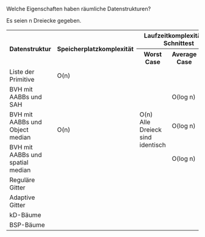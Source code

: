Welche Eigenschaften haben räumliche Datenstrukturen?

Es seien n Dreiecke gegeben.

<table>
    <tr>
        <th rowspan="2">Datenstruktur</th>
        <th rowspan="2">Speicherplatzkomplexit&auml;t</th>
        <th colspan="3">Laufzeitkomplexit&auml;t für Schnittest</th>
        <th rowspan="2">Laufzeitkomplexität für den Aufbau</th>
    </tr>
    <tr>
        <th>Worst Case</th>
        <th>Average Case</th>
        <th>Best Case</th>
    </tr>
    <tr>
        <td>Liste der Primitive</td>
        <td>O(n)</td>
        <td colspan="7" style="text-align: center;">O(n)</td>
        <td>O(1)</td>
    </tr>
    <tr>
        <td>BVH mit AABBs und SAH</td>
        <td rowspan="3">O(n)</td>
        <td rowspan="3">O(n)<br/>Alle Dreieck sind identisch</td>
        <td>O(log n)</td>
        <td></td>
        <td>O(n log^2 n)</td>
    </tr>
    <tr>
        <td>BVH mit AABBs und Object median</td>
        <td>O(log n)</td>
        <td></td>
        <td>O(n log^2 n)</td>
    </tr>
    <tr>
        <td>BVH mit AABBs und spatial median</td>
        <td>O(log n)</td>
        <td></td>
        <td>O(n log n)</td>
    </tr>
    <tr>
        <td>Reguläre Gitter</td>
        <td></td>
        <td></td>
        <td></td>
        <td></td>
        <td></td>
    </tr>
    <tr>
        <td>Adaptive Gitter</td>
        <td></td>
        <td></td>
        <td></td>
        <td></td>
        <td></td>
    </tr>
    <tr>
        <td>kD-B&auml;ume</td>
        <td></td>
        <td></td>
        <td></td>
        <td></td>
        <td></td>
    </tr>
    <tr>
        <td>BSP-Bäume</td>
        <td></td>
        <td></td>
        <td></td>
        <td></td>
        <td></td>
    </tr>
</table>